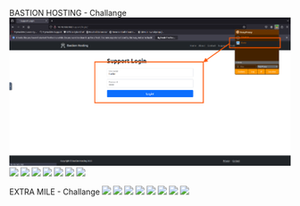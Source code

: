 BASTION HOSTING - Challange
![](../images/Burp/burp1.png)
![](../../images/Burp/burp2.png)
![](../../images/Burp/burp3.png)
![](../../images/Burp/burp4.png)
![](../../images/Burp/burp5.png)
![](../../images/Burp/burp6.png)
![](../../images/Burp/burp7.png)
![](../../images/Burp/burp8.png)

EXTRA MILE - Challange
![](../..images/Burp/burp2-1.png)
![](../..images/Burp/burp2-2.png)
![](../..images/Burp/burp2-3.png)
![](../..images/Burp/burp2-4.png)
![](../..images/Burp/burp2-5.png)
![](../..images/Burp/burp2-6.png)
![](../..images/Burp/burp2-7.png)
![](../..images/Burp/burp2-8.png)
